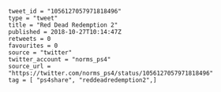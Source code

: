 ```
tweet_id = "1056127057971818496"
type = "tweet"
title = "Red Dead Redemption 2"
published = 2018-10-27T10:14:47Z
retweets = 0
favourites = 0
source = "twitter"
twitter_account = "norms_ps4"
source_url = "https://twitter.com/norms_ps4/status/1056127057971818496"
tag = [ "ps4share", "reddeadredemption2",]
```

<p class='image'><img src='https://mnf.m17s.net/2018/10/27/Dqgd9efWoAEVlPB.jpg' alt=''></p>

